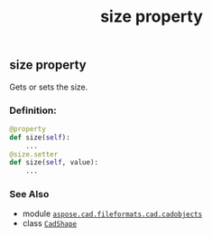 ﻿---
title: size property
second_title: Aspose.CAD for Python via .NET API References
description: 
type: docs
weight: 390
url: /aspose.cad.fileformats.cad.cadobjects/cadshape/size/
is_root: false
---

## size property


Gets or sets the size.
### Definition:
```python
@property
def size(self):
    ...
@size.setter
def size(self, value):
    ...
```

### See Also
* module [`aspose.cad.fileformats.cad.cadobjects`](../../)
* class [`CadShape`](/cad/python-net/aspose.cad.fileformats.cad.cadobjects/cadshape)
